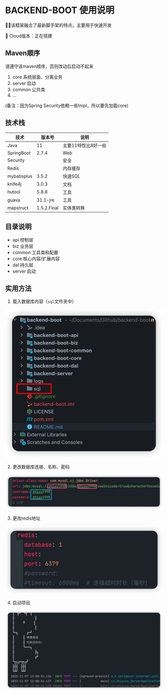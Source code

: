 # BACKEND-BOOT 使用说明

👨‍🚀该框架融合了最新脚手架的特点，主要用于快速开发

🚀 Cloud版本：正在搭建

## Maven顺序

请遵守该maven顺序，否则改动后启动不起来

1. core    系统层面，分离业务
2. server  启动
3. common  公共类
4. ...

(备注：因为Spring Security依赖一些Impl，所以要先加载core)

## 技术栈

| 技术        | 版本号      | 说明                |
| ----------- | ----------- | ------------------- |
| Java        | 11          | 主要11特性比8好一些 |
| SpringBoot  | 2.7.4       | Web                 |
| Security    |             | 安全                |
| Redis       |             | 内存缓存            |
| mybatisplus | 3.5.2       | 快速SQL             |
| knife4j     | 3.0.3       | 文档                |
| hutool      | 5.8.8       | 工具                |
| guava       | 31.1-jre    | 工具                |
| mapstruct   | 1.5.2.Final | 实体类转换          |



## 目录说明

* api  控制层
* biz  业务层
* common 工具类和配置
* core 核心内容/扩展内容
* dal  持久层
* server 启动



## 实用方法

1. 载入数据库内容（`sql`文件夹中）

![image-20221107150559171](./images/image-20221107150559171.png)

2. 更改数据库连接、名称、密码

![image-20221107150746283](./images/image-20221107150746283.png)

3. 更改redis地址

![image-20221107150807109](./images/image-20221107150807109.png)

4. 启动项目

![image-20221107150854676](./images/image-20221107150854676.png)
